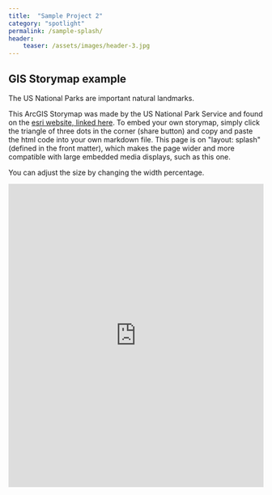 ```yaml
---
title:  "Sample Project 2"
category: "spotlight"
permalink: /sample-splash/
header:
    teaser: /assets/images/header-3.jpg
---
```


## GIS Storymap example

The US National Parks are important natural landmarks. 

This ArcGIS Storymap was made by the US National Park Service and found on the [esri website, linked here](https://storymaps.arcgis.com/). To embed your own storymap, simply click the triangle of three dots in the corner (share button) and copy and paste the html code into your own markdown file. This page is on "layout: splash" (defined in the front matter), which makes the page wider and more compatible with large embedded media displays, such as this one.

You can adjust the size by changing the width percentage.

<iframe width="100%" height="600px" src="https://story.maps.arcgis.com/apps/Cascade/index.html?appid=f4fd10e5f8d24d0eb7a02e33fa4c03f5" frameborder="0" scrolling="yes">
    
<br>
<br>

  
